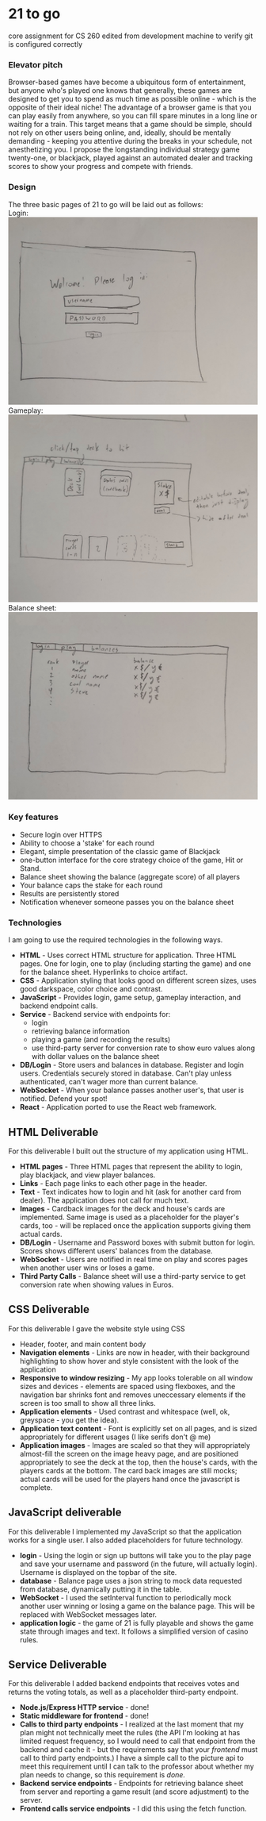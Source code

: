 # 21 to go
core assignment for CS 260 
edited from development machine to verify git is configured correctly

### Elevator pitch

Browser-based games have become a ubiquitous form of entertainment, but anyone who's played one knows that generally, these games are designed to get you to spend as much time as possible online - which is the opposite of their ideal niche! The advantage of a browser game is that you can play easily from anywhere, so you can fill spare minutes in a long line or waiting for a train. This target means that a game should be simple, should not rely on other users being online, and, ideally, should be mentally demanding - keeping you attentive during the breaks in your schedule, not anesthetizing you. I propose the longstanding individual strategy game twenty-one, or blackjack, played against an automated dealer and tracking scores to show your progress and compete with friends. 

### Design
The three basic pages of 21 to go will be laid out as follows:\
Login:
![login sketch](21togo_login_sketch.jpg)
Gameplay:
![gameplay sketch](21togo_play_sketch.jpg)
Balance sheet:
![balance sketch](21togo_balance_sketch.jpg)

### Key features

- Secure login over HTTPS
- Ability to choose a 'stake' for each round
- Elegant, simple presentation of the classic game of Blackjack
- one-button interface for the core strategy choice of the game, Hit or Stand.
- Balance sheet showing the balance (aggregate score) of all players
- Your balance caps the stake for each round
- Results are persistently stored
- Notification whenever someone passes you on the balance sheet
  
### Technologies

I am going to use the required technologies in the following ways.

- **HTML** - Uses correct HTML structure for application. Three HTML pages. One for login, one to play (including starting the game) and one for the balance sheet. Hyperlinks to choice artifact.
- **CSS** - Application styling that looks good on different screen sizes, uses good darkspace, color choice and contrast.
- **JavaScript** - Provides login, game setup, gameplay interaction, and backend endpoint calls.
- **Service** - Backend service with endpoints for:
  - login
  - retrieving balance information
  - playing a game (and recording the results)
  - use third-party server for conversion rate to show euro values along with dollar values on the balance sheet
- **DB/Login** - Store users and balances in database. Register and login users. Credentials securely stored in database. Can't play unless authenticated, can't wager more than current balance.
- **WebSocket** - When your balance passes another user's, that user is notified. Defend your spot!
- **React** - Application ported to use the React web framework.

## HTML Deliverable
For this deliverable I built out the structure of my application using HTML.

- **HTML pages** - Three HTML pages that represent the ability to login, play blackjack, and view player balances.
- **Links** - Each page links to each other page in the header. 
- **Text** - Text indicates how to login and hit (ask for another card from dealer). The application does not call for much text.
- **Images** - Cardback images for the deck and house's cards are implemented. Same image is used as a placeholder for the player's cards, too - will be replaced once the application supports giving them actual cards.
- **DB/Login** - Username and Password boxes with submit button for login. Scores shows different users' balances from the database.
- **WebSocket** - Users are notified in real time on play and scores pages when another user wins or loses a game. 
- **Third Party Calls** - Balance sheet will use a third-party service to get conversion rate when showing values in Euros.

## CSS Deliverable
For this deliverable I gave the website style using CSS

- Header, footer, and main content body
- **Navigation elements** - Links are now in header, with their background highlighting to show hover and style consistent with the look of the application
- **Responsive to window resizing** - My app looks tolerable on all window sizes and devices - elements are spaced using flexboxes, and the navigation bar shrinks font and removes uneccessary elements if the screen is too small to show all three links.
- **Application elements** - Used contrast and whitespace (well, ok, greyspace - you get the idea).
- **Application text content** - Font is explicitly set on all pages, and is sized appropriately for different usages (I like serifs don't @ me)
- **Application images** - Images are scaled so that they will appropriately almost-fill the screen on the image heavy page, and are positioned appropriately to see the deck at the top, then the house's cards, with the players cards at the bottom. The card back images are still mocks; actual cards will be used for the players hand once the javascript is complete.

## JavaScript deliverable

For this deliverable I implemented my JavaScript so that the application works for a single user. I also added placeholders for future technology.

- **login** - Using the login or sign up buttons will take you to the play page and save your username and password (in the future, will actually login). Username is displayed on the topbar of the site. 
- **database** - Balance page uses a json string to mock data requested from database, dynamically putting it in the table. 
- **WebSocket** - I used the setInterval function to periodically mock another user winning or losing a game on the balance page. This will be replaced with WebSocket messages later.
- **application logic** - the game of 21 is fully playable and shows the game state through images and text. It follows a simplified version of casino rules.  

## Service Deliverable
For this deliverable I added backend endpoints that receives votes and returns the voting totals, as well as a placeholder third-party endpoint.

- **Node.js/Express HTTP service** - done!
- **Static middleware for frontend** - done!
- **Calls to third party endpoints** - I realized at the last moment that my plan might not technically meet the rules (the API I'm looking at has limited request frequency, so I would need to call that endpoint from the backend and cache it - but the requirements say that your _frontend_ must call to third party endpoints.) I have a simple call to the picture api to meet this requirement until I can talk to the professor about whether my plan needs to change, so this requirement is _done._
- **Backend service endpoints** - Endpoints for retrieving balance sheet from server and reporting a game result (and score adjustment) to the server. 
- **Frontend calls service endpoints** - I did this using the fetch function.



